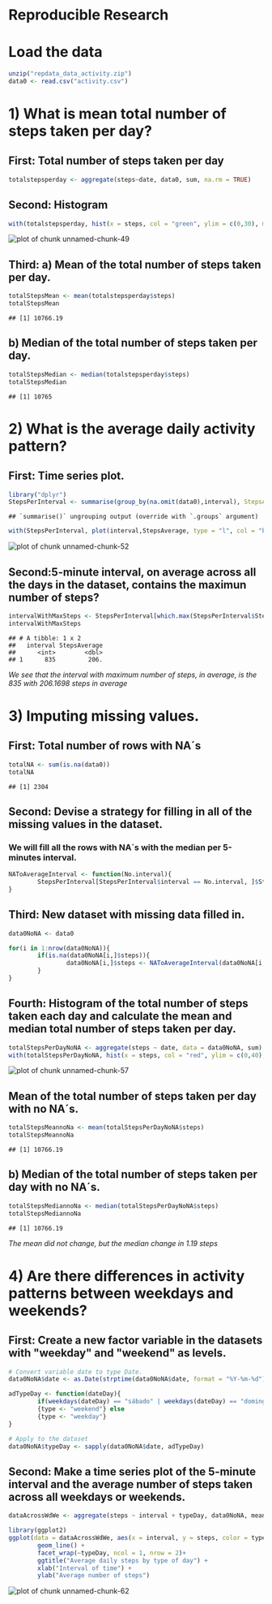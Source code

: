 
# Reproducible Research

# Load the data


```r
unzip("repdata_data_activity.zip")
data0 <- read.csv("activity.csv")
```

# 1) What is mean total number of steps taken per day?

## First: Total number of steps taken per day

```r
totalstepsperday <- aggregate(steps~date, data0, sum, na.rm = TRUE)
```

## Second: Histogram


```r
with(totalstepsperday, hist(x = steps, col = "green", ylim = c(0,30), main = "Histogram of the total number of steps taken each day.", xlab = "Number of steps", ylab = "Number of days"))
```

![plot of chunk unnamed-chunk-49](figure/unnamed-chunk-49.png)

## Third: a) Mean of the total number of steps taken per day.


```r
totalStepsMean <- mean(totalstepsperday$steps)
totalStepsMean
```

```
## [1] 10766.19
```

## b) Median of the total number of steps taken per day.


```r
totalStepsMedian <- median(totalstepsperday$steps)
totalStepsMedian
```

```
## [1] 10765
```

# 2) What is the average daily activity pattern?

## First: Time series plot.

```r
library("dplyr")
StepsPerInterval <- summarise(group_by(na.omit(data0),interval), StepsAverage = mean(steps))
```

```
## `summarise()` ungrouping output (override with `.groups` argument)
```

```r
with(StepsPerInterval, plot(interval,StepsAverage, type = "l", col = "blue", main = "Average Daily Activity Pattern", xlab = "Minutes of the day", ylab = "Average steps across all days"))
```

![plot of chunk unnamed-chunk-52](figure/unnamed-chunk-52.png)

## Second:5-minute interval, on average across all the days in the dataset, contains the maximun number of steps?


```r
intervalWithMaxSteps <- StepsPerInterval[which.max(StepsPerInterval$StepsAverage), ]
intervalWithMaxSteps
```

```
## # A tibble: 1 x 2
##   interval StepsAverage
##      <int>        <dbl>
## 1      835         206.
```
*We see that the interval with maximum number of steps, in average, is the 835 with 206.1698 steps in average*


# 3) Imputing missing values.

## First: Total number of rows with NA´s


```r
totalNA <- sum(is.na(data0))
totalNA
```

```
## [1] 2304
```

## Second: Devise a strategy for filling in all of the missing values in the dataset.

### We will fill all the rows with NA´s with the median per 5-minutes interval.


```r
NAToAverageInterval <- function(No.interval){
        StepsPerInterval[StepsPerInterval$interval == No.interval, ]$StepsAverage
}
```

## Third: New dataset with missing data filled in.


```r
data0NoNA <- data0

for(i in 1:nrow(data0NoNA)){
        if(is.na(data0NoNA[i,]$steps)){
                data0NoNA[i,]$steps <- NAToAverageInterval(data0NoNA[i,]$interval)
        }
}
```

## Fourth: Histogram of the total number of steps taken each day and calculate the mean and median total number of steps taken per day.


```r
totalStepsPerDayNoNA <- aggregate(steps ~ date, data = data0NoNA, sum)
with(totalStepsPerDayNoNA, hist(x = steps, col = "red", ylim = c(0,40), main = "Histogram of the total number of steps taken each day.", xlab = "Number of steps", ylab = "Number of days"))
```

![plot of chunk unnamed-chunk-57](figure/unnamed-chunk-57.png)

## Mean of the total number of steps taken per day with no NA´s.


```r
totalStepsMeannoNa <- mean(totalStepsPerDayNoNA$steps)
totalStepsMeannoNa
```

```
## [1] 10766.19
```

## b) Median of the total number of steps taken per day with no NA´s.


```r
totalStepsMediannoNa <- median(totalStepsPerDayNoNA$steps)
totalStepsMediannoNa
```

```
## [1] 10766.19
```

*The mean did not change, but the median change in 1.19 steps*

# 4) Are there differences in activity patterns between weekdays and weekends?

## First: Create a new factor variable in the datasets with "weekday" and "weekend" as levels.


```r
# Convert variable date to type Date.
data0NoNA$date <- as.Date(strptime(data0NoNA$date, format = "%Y-%m-%d"))

adTypeDay <- function(dateDay){
        if(weekdays(dateDay) == "sábado" | weekdays(dateDay) == "domingo")
        {type <- "weekend"} else
        {type <- "weekday"}
}

# Apply to the dataset
data0NoNA$typeDay <- sapply(data0NoNA$date, adTypeDay)
```

## Second: Make a time series plot of the 5-minute interval and the average number of steps taken across all weekdays or weekends.


```r
dataAcrossWdWe <- aggregate(steps ~ interval + typeDay, data0NoNA, mean)
```


```r
library(ggplot2)
ggplot(data = dataAcrossWdWe, aes(x = interval, y = steps, color = typeDay))+
        geom_line() + 
        facet_wrap(~typeDay, ncol = 1, nrow = 2)+
        ggtitle("Average daily steps by type of day") +
        xlab("Interval of time") + 
        ylab("Average number of steps")
```

![plot of chunk unnamed-chunk-62](figure/unnamed-chunk-62.png)













